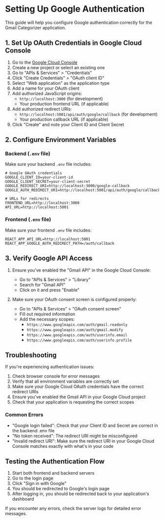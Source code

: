 # Setting Up Google Authentication

This guide will help you configure Google authentication correctly for the Gmail Categorizer application.

## 1. Set Up OAuth Credentials in Google Cloud Console

1. Go to the [Google Cloud Console](https://console.cloud.google.com/)
2. Create a new project or select an existing one
3. Go to "APIs & Services" > "Credentials"
4. Click "Create Credentials" > "OAuth client ID"
5. Select "Web application" as the application type
6. Add a name for your OAuth client
7. Add authorized JavaScript origins:
   - `http://localhost:3000` (for development)
   - Your production frontend URL (if applicable)
8. Add authorized redirect URIs:
   - `http://localhost:5001/api/auth/google/callback` (for development)
   - Your production callback URL (if applicable)
9. Click "Create" and note your Client ID and Client Secret

## 2. Configure Environment Variables

### Backend (`.env` file)

Make sure your backend `.env` file includes:

```
# Google OAuth credentials
GOOGLE_CLIENT_ID=your-client-id
GOOGLE_CLIENT_SECRET=your-client-secret
GOOGLE_REDIRECT_URI=http://localhost:3000/google-callback
GOOGLE_AUTH_REDIRECT_URI=http://localhost:5001/api/auth/google/callback

# URLs for redirects
FRONTEND_URL=http://localhost:3000
API_URL=http://localhost:5001
```

### Frontend (`.env` file)

Make sure your frontend `.env` file includes:

```
REACT_APP_API_URL=http://localhost:5001
REACT_APP_GOOGLE_AUTH_REDIRECT_PATH=/auth/callback
```

## 3. Verify Google API Access

1. Ensure you've enabled the "Gmail API" in the Google Cloud Console:
   - Go to "APIs & Services" > "Library"
   - Search for "Gmail API"
   - Click on it and press "Enable"

2. Make sure your OAuth consent screen is configured properly:
   - Go to "APIs & Services" > "OAuth consent screen"
   - Fill out required information
   - Add the necessary scopes:
     - `https://www.googleapis.com/auth/gmail.readonly`
     - `https://www.googleapis.com/auth/gmail.modify`
     - `https://www.googleapis.com/auth/userinfo.email`
     - `https://www.googleapis.com/auth/userinfo.profile`

## Troubleshooting

If you're experiencing authentication issues:

1. Check browser console for error messages
2. Verify that all environment variables are correctly set
3. Make sure your Google Cloud OAuth credentials have the correct redirect URIs
4. Ensure you've enabled the Gmail API in your Google Cloud project
5. Check that your application is requesting the correct scopes

### Common Errors

- "Google login failed": Check that your Client ID and Secret are correct in the backend .env file
- "No token received": The redirect URI might be misconfigured
- "Invalid redirect URI": Make sure the redirect URI in your Google Cloud Console matches exactly with what's in your code

## Testing the Authentication Flow

1. Start both frontend and backend servers
2. Go to the login page
3. Click "Sign in with Google"
4. You should be redirected to Google's login page
5. After logging in, you should be redirected back to your application's dashboard

If you encounter any errors, check the server logs for detailed error messages.
